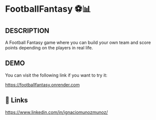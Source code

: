 # FootballFantasy ⚽📊

## DESCRIPTION

A Football Fantasy game where you can build your own team and score points depending on the players in real life.

## DEMO

You can visit the following link if you want to try it:

https://footballfantasy.onrender.com


## 🔗 Links


https://www.linkedin.com/in/ignaciomunozmunoz/
